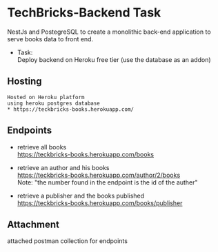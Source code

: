 # TechBricks-Backend Task
NestJs and PostegreSQL to create a monolithic back-end application to serve books 
data to front end.
* Task:   
Deploy backend on Heroku free tier (use the database as an addon)

## Hosting

```
Hosted on Heroku platform 
using heroku postgres database
* https://teckbricks-books.herokuapp.com/
```


## Endpoints

* retrieve all books  
  https://teckbricks-books.herokuapp.com/books
  
  
*  retrieve an author and his books   
  https://teckbricks-books.herokuapp.com/author/2/books   
    Note: "the number found in the endpoint is the id of the auther"  
  
  
*  retrieve a publisher and the books published   
  https://teckbricks-books.herokuapp.com/books/publisher
  
  
  ## Attachment
  
  attached postman collection for endpoints

